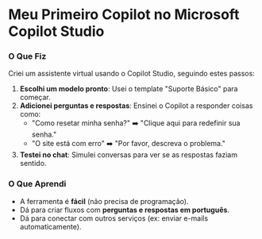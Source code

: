 # Meu Primeiro Copilot no Microsoft Copilot Studio  

### O Que Fiz  
Criei um assistente virtual usando o Copilot Studio, seguindo estes passos:  
1. **Escolhi um modelo pronto**: Usei o template "Suporte Básico" para começar.  
2. **Adicionei perguntas e respostas**: Ensinei o Copilot a responder coisas como:  
   - "Como resetar minha senha?" ➡️ "Clique aqui para redefinir sua senha."  
   - "O site está com erro" ➡️ "Por favor, descreva o problema."  
3. **Testei no chat**: Simulei conversas para ver se as respostas faziam sentido.  

### O Que Aprendi  
- A ferramenta é **fácil** (não precisa de programação).  
- Dá para criar fluxos com **perguntas e respostas em português**.  
- Dá para conectar com outros serviços (ex: enviar e-mails automaticamente).
